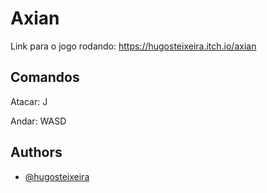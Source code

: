 
# Axian

Link para o jogo rodando: https://hugosteixeira.itch.io/axian







## Comandos

Atacar: J

Andar: WASD
## Authors

- [@hugosteixeira](https://www.github.com/hugosteixeira)

